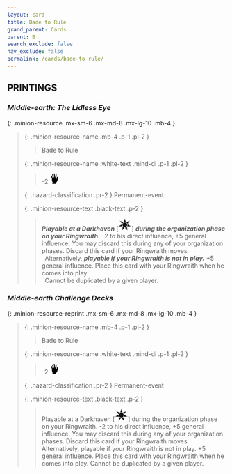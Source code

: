 ```yaml
---
layout: card
title: Bade to Rule
grand_parent: Cards
parent: B
search_exclude: false
nav_exclude: false
permalink: /cards/bade-to-rule/
---
```


## PRINTINGS


### _Middle-earth: The Lidless Eye_

{: .minion-resource .mx-sm-6 .mx-md-8 .mx-lg-10 .mb-4 }
> {: .minion-resource-name .mb-4 .p-1 .pl-2 }
> > <div class="hazard-mp"></div>
> > <div class="card-name">Bade to Rule</div>
>
> {: .minion-resource-name .white-text .mind-di .p-1 .pl-2 }
> > -2 ![](/assets/images/di.svg)
>
> {: .hazard-classification .pr-2 }
> Permanent-event
>
> {: .minion-resource-text .black-text .p-2 }
> > ***Playable at a Darkhaven*** \[![](/assets/images/dark-haven.svg)] ***during the organization phase on your Ringwraith.*** -2 to his direct influence, +5 general influence. You may discard this during any of your organization phases. Discard this card if your Ringwraith moves.  <br>&ensp;Alternatively, ***playable if your Ringwraith is not in play.*** +5 general influence. Place this card with your Ringwraith when he comes into play. <br>&ensp;Cannot be duplicated by a given player. 
> 

### _Middle-earth Challenge Decks_

{: .minion-resource-reprint .mx-sm-6 .mx-md-8 .mx-lg-10 .mb-4 }
> {: .minion-resource-name .mb-4 .p-1 .pl-2 }
> > <div class="hazard-mp"></div>
> > <div class="card-name">Bade to Rule</div>
>
> {: .minion-resource-name .white-text .mind-di .p-1 .pl-2 }
> > -2 ![](/assets/images/di.svg)
>
> {: .hazard-classification .pr-2 }
> Permanent-event
>
> {: .minion-resource-text .black-text .p-2 }
> > Playable at a Darkhaven \[![](/assets/images/dark-haven.svg)] during the organization phase on your Ringwraith. -2 to his direct influence, +5 general influence. You may discard this during any of your organization phases. Discard this card if your Ringwraith moves.  Alternatively, playable if your Ringwraith is not in play. +5 general influence. Place this card with your Ringwraith when he comes into play. Cannot be duplicated by a given player. 
> 
